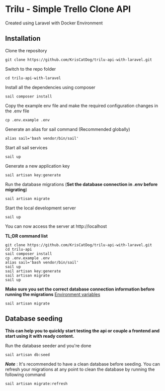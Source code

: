 # Trilu - Simple Trello Clone API 

Created using Laravel with Docker Environment

## Installation

Clone the repository

    git clone https://github.com/KrisCatDog/trilu-api-with-laravel.git

Switch to the repo folder

    cd trilu-api-with-laravel

Install all the dependencies using composer

    sail composer install

Copy the example env file and make the required configuration changes in the .env file

    cp .env.example .env
    
Generate an alias for sail command (Recommended globally)

    alias sail='bash vendor/bin/sail'

Start all sail services

    sail up
    
Generate a new application key

    sail artisan key:generate

Run the database migrations (**Set the database connection in .env before migrating**)

    sail artisan migrate

Start the local development server

    sail up

You can now access the server at http://localhost

**TL;DR command list**

    git clone https://github.com/KrisCatDog/trilu-api-with-laravel.git
    cd trilu-api
    sail composer install
    cp .env.example .env
    alias sail='bash vendor/bin/sail'
    sail up
    sail artisan key:generate
    sail artisan migrate
    sail up
    
**Make sure you set the correct database connection information before running the migrations** [Environment variables](#environment-variables)

    sail artisan migrate

## Database seeding

**This can help you to quickly start testing the api or couple a frontend and start using it with ready content.**

Run the database seeder and you're done

    sail artisan db:seed

***Note*** : It's recommended to have a clean database before seeding. You can refresh your migrations at any point to clean the database by running the following command

    sail artisan migrate:refresh
